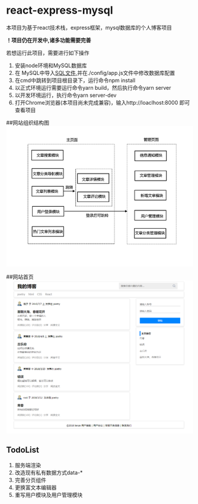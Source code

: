 # react-express-mysql

本项目为基于react技术栈，express框架，mysql数据库的个人博客项目

**！项目仍在开发中,诸多功能需要完善**

若想运行此项目，需要进行如下操作
1. 安装node环境和MySQL数据库
2. 在 MySQL中导入[SQL文件](./devlog/ezdb.sql),并在./config/app.js文件中修改数据库配置
2. 在cmd中跳转到项目根目录下，运行命令npm install
3. 以正式环境运行需要运行命令yarn build，然后执行命令yarn server
4. 以开发环境运行，执行命令yarn server-dev
5. 打开Chrome浏览器(本项目尚未完成兼容)，输入http://loaclhost:8000 即可查看项目

##网站组织结构图
![组织结构图](./devlog/website.png)

##网站首页
![网站首页](./devlog/homepage.png)

## TodoList
1. 服务端渲染
2. 改造现有私有数据方式data-*
3. 完善分页组件
4. 更换富文本编辑器
5. 重写用户模块及用户管理模块